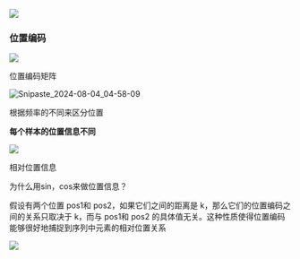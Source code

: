 ![](D:\学习笔记\深度学习\L\Snipaste_2024-08-04_04-41-43.jpg)

### 位置编码

![](D:\学习笔记\深度学习\L\Snipaste_2024-08-04_04-55-33.jpg)

位置编码矩阵

![Snipaste_2024-08-04_04-58-09](D:\学习笔记\深度学习\L\Snipaste_2024-08-04_04-58-09.jpg)

根据频率的不同来区分位置

**每个样本的位置信息不同**

![](D:\学习笔记\深度学习\L\Snipaste_2024-08-04_05-06-29.jpg)

相对位置信息

为什么用sin，cos来做位置信息？

假设有两个位置 pos1和 pos2，如果它们之间的距离是 k，那么它们的位置编码之间的关系只取决于 k，而与 pos1和 pos2 的具体值无关。这种性质使得位置编码能够很好地捕捉到序列中元素的相对位置关系

![](D:\学习笔记\深度学习\L\Snipaste_2024-08-04_05-08-43.jpg)